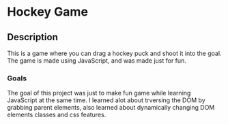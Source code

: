 # Hockey Game
## Description
This is a game where you can drag a hockey puck and shoot it into the goal. The game is made using JavaScript, and was made just for fun.

### Goals
The goal of this project was just to make  fun game while learning JavaScript at the same time. I learned alot about trversing the DOM by grabbing parent elements, also learned about dynamically changing DOM elements classes and css features.  